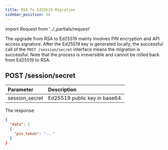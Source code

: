 ```yaml
---
title: RSA To Ed25519 Migration
sidebar_position: 14
---
```


import Request from '../_partials/request'

The upgrade from RSA to Ed25519 mainly involves PIN encryption and API access signature. After the Ed25519 key is generated locally, the successful call of the `POST /session/secret` interface means the migration is successful. Note that the process is irreversible and cannot be rolled back from Ed25519 to RSA.

## POST /session/secret

| Parameter | Description |
| :----- | :---- |
| session_secret | Ed25519 public key in base64. |

<Request title="Add to share list" method="POST" url="/session/secret --data '{&quot;session_secret&quot;:&quot;AAAAC3NzaC1lZDI1NTE5AAAAIB8Ht8Z3j6yDWPBHQtOp/R9rjWvfMYo3MSA/K6q8D86r&quot;}'"/>


The response:

```json
{
  "data": [
  {
    "pin_token": "..."
  }
}
```